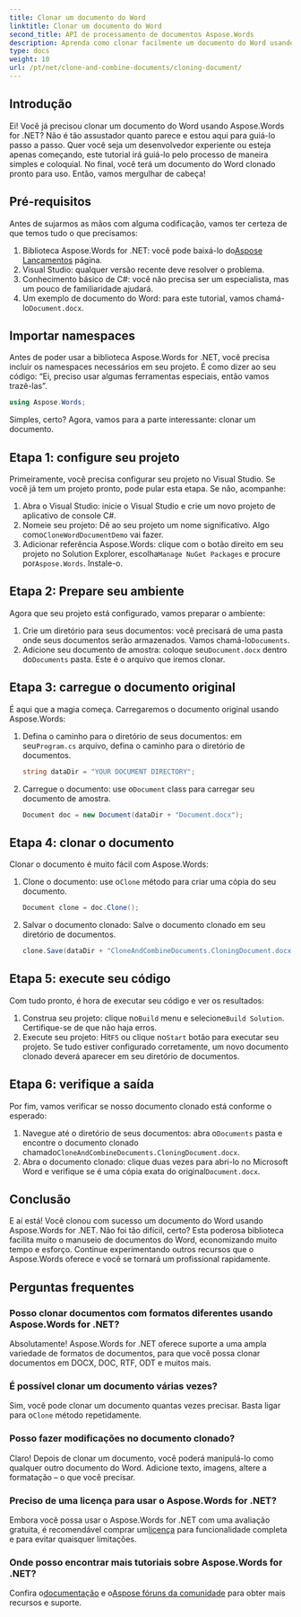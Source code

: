 ```yaml
---
title: Clonar um documento do Word
linktitle: Clonar um documento do Word
second_title: API de processamento de documentos Aspose.Words
description: Aprenda como clonar facilmente um documento do Word usando Aspose.Words for .NET com nosso guia passo a passo. Perfeito para iniciantes e desenvolvedores experientes.
type: docs
weight: 10
url: /pt/net/clone-and-combine-documents/cloning-document/
---
```

## Introdução

Ei! Você já precisou clonar um documento do Word usando Aspose.Words for .NET? Não é tão assustador quanto parece e estou aqui para guiá-lo passo a passo. Quer você seja um desenvolvedor experiente ou esteja apenas começando, este tutorial irá guiá-lo pelo processo de maneira simples e coloquial. No final, você terá um documento do Word clonado pronto para uso. Então, vamos mergulhar de cabeça!

## Pré-requisitos

Antes de sujarmos as mãos com alguma codificação, vamos ter certeza de que temos tudo o que precisamos:

1.  Biblioteca Aspose.Words for .NET: você pode baixá-lo do[Aspose Lançamentos](https://releases.aspose.com/words/net/) página.
2. Visual Studio: qualquer versão recente deve resolver o problema.
3. Conhecimento básico de C#: você não precisa ser um especialista, mas um pouco de familiaridade ajudará.
4.  Um exemplo de documento do Word: para este tutorial, vamos chamá-lo`Document.docx`.

## Importar namespaces

Antes de poder usar a biblioteca Aspose.Words for .NET, você precisa incluir os namespaces necessários em seu projeto. É como dizer ao seu código: “Ei, preciso usar algumas ferramentas especiais, então vamos trazê-las”.

```csharp
using Aspose.Words;
```

Simples, certo? Agora, vamos para a parte interessante: clonar um documento.

## Etapa 1: configure seu projeto

Primeiramente, você precisa configurar seu projeto no Visual Studio. Se você já tem um projeto pronto, pode pular esta etapa. Se não, acompanhe:

1. Abra o Visual Studio: inicie o Visual Studio e crie um novo projeto de aplicativo de console C#.
2.  Nomeie seu projeto: Dê ao seu projeto um nome significativo. Algo como`CloneWordDocumentDemo` vai fazer.
3.  Adicionar referência Aspose.Words: clique com o botão direito em seu projeto no Solution Explorer, escolha`Manage NuGet Packages` e procure por`Aspose.Words`. Instale-o.

## Etapa 2: Prepare seu ambiente

Agora que seu projeto está configurado, vamos preparar o ambiente:

1.  Crie um diretório para seus documentos: você precisará de uma pasta onde seus documentos serão armazenados. Vamos chamá-lo`Documents`.
2.  Adicione seu documento de amostra: coloque seu`Document.docx` dentro do`Documents` pasta. Este é o arquivo que iremos clonar.

## Etapa 3: carregue o documento original

É aqui que a magia começa. Carregaremos o documento original usando Aspose.Words:

1.  Defina o caminho para o diretório de seus documentos: em seu`Program.cs` arquivo, defina o caminho para o diretório de documentos.
   
    ```csharp
    string dataDir = "YOUR DOCUMENT DIRECTORY";
    ```

2.  Carregue o documento: use o`Document` class para carregar seu documento de amostra.

    ```csharp
    Document doc = new Document(dataDir + "Document.docx");
    ```

## Etapa 4: clonar o documento

Clonar o documento é muito fácil com Aspose.Words:

1.  Clone o documento: use o`Clone` método para criar uma cópia do seu documento.

    ```csharp
    Document clone = doc.Clone();
    ```

2. Salvar o documento clonado: Salve o documento clonado em seu diretório de documentos.

    ```csharp
    clone.Save(dataDir + "CloneAndCombineDocuments.CloningDocument.docx");
    ```

## Etapa 5: execute seu código

Com tudo pronto, é hora de executar seu código e ver os resultados:

1. Construa seu projeto: clique no`Build` menu e selecione`Build Solution`. Certifique-se de que não haja erros.
2.  Execute seu projeto: Hit`F5` ou clique no`Start` botão para executar seu projeto. Se tudo estiver configurado corretamente, um novo documento clonado deverá aparecer em seu diretório de documentos.

## Etapa 6: verifique a saída

Por fim, vamos verificar se nosso documento clonado está conforme o esperado:

1.  Navegue até o diretório de seus documentos: abra o`Documents` pasta e encontre o documento clonado chamado`CloneAndCombineDocuments.CloningDocument.docx`.
2.  Abra o documento clonado: clique duas vezes para abri-lo no Microsoft Word e verifique se é uma cópia exata do original`Document.docx`.

## Conclusão

E aí está! Você clonou com sucesso um documento do Word usando Aspose.Words for .NET. Não foi tão difícil, certo? Esta poderosa biblioteca facilita muito o manuseio de documentos do Word, economizando muito tempo e esforço. Continue experimentando outros recursos que o Aspose.Words oferece e você se tornará um profissional rapidamente.

## Perguntas frequentes

### Posso clonar documentos com formatos diferentes usando Aspose.Words for .NET?

Absolutamente! Aspose.Words for .NET oferece suporte a uma ampla variedade de formatos de documentos, para que você possa clonar documentos em DOCX, DOC, RTF, ODT e muitos mais.

### É possível clonar um documento várias vezes?

 Sim, você pode clonar um documento quantas vezes precisar. Basta ligar para o`Clone` método repetidamente.

### Posso fazer modificações no documento clonado?

Claro! Depois de clonar um documento, você poderá manipulá-lo como qualquer outro documento do Word. Adicione texto, imagens, altere a formatação – o que você precisar.

### Preciso de uma licença para usar o Aspose.Words for .NET?

 Embora você possa usar o Aspose.Words for .NET com uma avaliação gratuita, é recomendável comprar um[licença](https://purchase.aspose.com/buy) para funcionalidade completa e para evitar quaisquer limitações.

### Onde posso encontrar mais tutoriais sobre Aspose.Words for .NET?

 Confira o[documentação](https://reference.aspose.com/words/net/) e o[Aspose fóruns da comunidade](https://forum.aspose.com/c/words/8) para obter mais recursos e suporte.